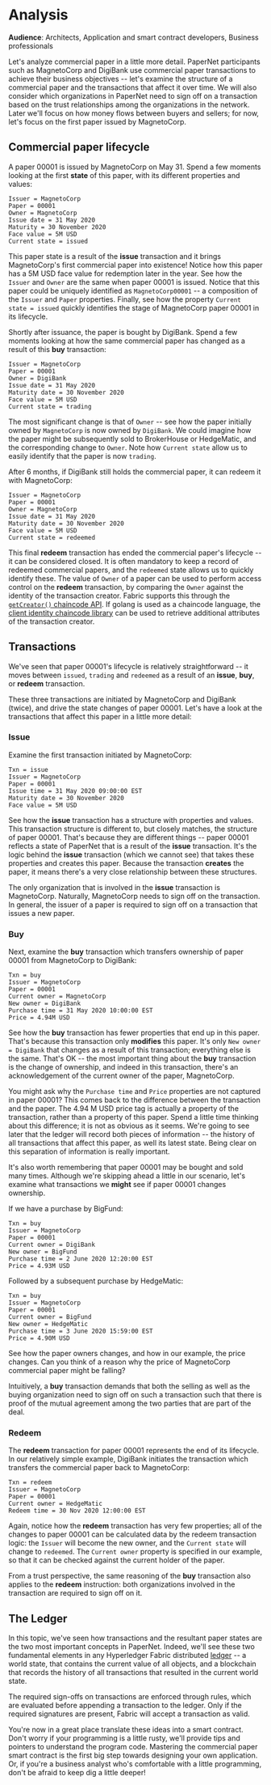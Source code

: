 # Analysis

**Audience**: Architects, Application and smart contract developers, Business
professionals

Let's analyze commercial paper in a little more detail. PaperNet participants
such as MagnetoCorp and DigiBank use commercial paper transactions to achieve
their business objectives -- let's examine the structure of a commercial paper
and the transactions that affect it over time. We will also consider which
organizations in PaperNet need to sign off on a transaction based on the trust
relationships among the organizations in the network. Later we'll focus on how
money flows between buyers and sellers; for now, let's focus on the first paper
issued by MagnetoCorp.

## Commercial paper lifecycle

A paper 00001 is issued by MagnetoCorp on May 31. Spend a few moments looking at
the first **state** of this paper, with its different properties and values:

```
Issuer = MagnetoCorp
Paper = 00001
Owner = MagnetoCorp
Issue date = 31 May 2020
Maturity = 30 November 2020
Face value = 5M USD
Current state = issued
```

This paper state is a result of the **issue** transaction and it brings
MagnetoCorp's first commercial paper into existence! Notice how this paper has a
5M USD face value for redemption later in the year. See how the `Issuer` and
`Owner` are the same when paper 00001 is issued. Notice that this paper could be
uniquely identified as `MagnetoCorp00001` -- a composition of the `Issuer` and
`Paper` properties. Finally, see how the property `Current state = issued`
quickly identifies the stage of MagnetoCorp paper 00001 in its lifecycle.

Shortly after issuance, the paper is bought by DigiBank. Spend a few moments
looking at how the same commercial paper has changed as a result of this **buy**
transaction:

```
Issuer = MagnetoCorp
Paper = 00001
Owner = DigiBank
Issue date = 31 May 2020
Maturity date = 30 November 2020
Face value = 5M USD
Current state = trading
```

The most significant change is that of `Owner` -- see how the paper initially
owned by `MagnetoCorp` is now owned by `DigiBank`.  We could imagine how the
paper might be subsequently sold to BrokerHouse or HedgeMatic, and the
corresponding change to `Owner`. Note how `Current state` allow us to easily
identify that the paper is now `trading`.

After 6 months, if DigiBank still holds the commercial paper, it can redeem
it with MagnetoCorp:

```
Issuer = MagnetoCorp
Paper = 00001
Owner = MagnetoCorp
Issue date = 31 May 2020
Maturity date = 30 November 2020
Face value = 5M USD
Current state = redeemed
```

This final **redeem** transaction has ended the commercial paper's lifecycle --
it can be considered closed. It is often mandatory to keep a record of redeemed
commercial papers, and the `redeemed` state allows us to quickly identify these.
The value of `Owner` of a paper can be used to perform access control on the
**redeem** transaction, by comparing the `Owner` against the identity of the
transaction creator. Fabric supports this through the
[`getCreator()` chaincode API](https://github.com/hyperledger/fabric-chaincode-node/blob/master/fabric-shim/lib/stub.js#L293).
If golang is used as a chaincode language, the [client identity chaincode library](https://github.com/hyperledger/fabric/blob/master/core/chaincode/shim/ext/cid/README.md)
can be used to retrieve additional attributes of the transaction creator.

## Transactions

We've seen that paper 00001's lifecycle is relatively straightforward -- it
moves between `issued`, `trading` and `redeemed` as a result of an **issue**,
**buy**, or **redeem** transaction.

These three transactions are initiated by MagnetoCorp and DigiBank (twice), and
drive the state changes of paper 00001. Let's have a look at the transactions
that affect this paper in a little more detail:

### Issue

Examine the first transaction initiated by MagnetoCorp:

```
Txn = issue
Issuer = MagnetoCorp
Paper = 00001
Issue time = 31 May 2020 09:00:00 EST
Maturity date = 30 November 2020
Face value = 5M USD
```

See how the **issue** transaction has a structure with properties and values.
This transaction structure is different to, but closely matches, the structure
of paper 00001. That's because they are different things -- paper 00001 reflects
a state of PaperNet that is a result of the **issue** transaction. It's the
logic behind the **issue** transaction (which we cannot see) that takes these
properties and creates this paper. Because the transaction **creates** the
paper, it means there's a very close relationship between these structures.

The only organization that is involved in the **issue** transaction is MagnetoCorp.
Naturally, MagnetoCorp needs to sign off on the transaction. In general, the issuer
of a paper is required to sign off on a transaction that issues a new paper.

### Buy

Next, examine the **buy** transaction which transfers ownership of paper 00001
from MagnetoCorp to DigiBank:

```
Txn = buy
Issuer = MagnetoCorp
Paper = 00001
Current owner = MagnetoCorp
New owner = DigiBank
Purchase time = 31 May 2020 10:00:00 EST
Price = 4.94M USD
```

See how the **buy** transaction has fewer properties that end up in this paper.
That's because this transaction only **modifies** this paper. It's only `New
owner = DigiBank` that changes as a result of this transaction; everything else
is the same. That's OK -- the most important thing about the **buy** transaction
is the change of ownership, and indeed in this transaction, there's an
acknowledgement of the current owner of the paper, MagnetoCorp.

You might ask why the `Purchase time` and `Price` properties are not captured in
paper 00001? This comes back to the difference between the transaction and the
paper. The 4.94 M USD price tag is actually a property of the transaction,
rather than a property of this paper. Spend a little time thinking about
this difference; it is not as obvious as it seems. We're going to see later
that the ledger will record both pieces of information -- the history of all
transactions that affect this paper, as well its latest state. Being clear on
this separation of information is really important.

It's also worth remembering that paper 00001 may be bought and sold many times.
Although we're skipping ahead a little in our scenario, let's examine what
transactions we **might** see if paper 00001 changes ownership.

If we have a purchase by BigFund:

```
Txn = buy
Issuer = MagnetoCorp
Paper = 00001
Current owner = DigiBank
New owner = BigFund
Purchase time = 2 June 2020 12:20:00 EST
Price = 4.93M USD
```
Followed by a subsequent purchase by HedgeMatic:
```
Txn = buy
Issuer = MagnetoCorp
Paper = 00001
Current owner = BigFund
New owner = HedgeMatic
Purchase time = 3 June 2020 15:59:00 EST
Price = 4.90M USD
```

See how the paper owners changes, and how in our example, the price changes. Can
you think of a reason why the price of MagnetoCorp commercial paper might be
falling?

Intuitively, a **buy** transaction demands that both the selling as well as the
buying organization need to sign off on such a transaction such that there is
proof of the mutual agreement among the two parties that are part of the deal.

### Redeem

The **redeem** transaction for paper 00001 represents the end of its lifecycle.
In our relatively simple example, DigiBank initiates the transaction which
transfers the commercial paper back to MagnetoCorp:

```
Txn = redeem
Issuer = MagnetoCorp
Paper = 00001
Current owner = HedgeMatic
Redeem time = 30 Nov 2020 12:00:00 EST
```

Again, notice how the **redeem** transaction has very few properties; all of the
changes to paper 00001 can be calculated data by the redeem transaction logic:
the `Issuer` will become the new owner, and the `Current state` will change to
`redeemed`. The `Current owner` property is specified in our example, so that it
can be checked against the current holder of the paper.

From a trust perspective, the same reasoning of the **buy** transaction also
applies to the **redeem** instruction: both organizations involved in the
transaction are required to sign off on it.

## The Ledger

In this topic, we've seen how transactions and the resultant paper states are
the two most important concepts in PaperNet. Indeed, we'll see these two
fundamental elements in any Hyperledger Fabric distributed
[ledger](../ledger/ledger.html) -- a world state, that contains the current
value of all objects, and a blockchain that records the history of all
transactions that resulted in the current world state.

The required sign-offs on transactions are enforced through rules, which
are evaluated before appending a transaction to the ledger. Only if the
required signatures are present, Fabric will accept a transaction as valid.

You're now in a great place translate these ideas into a smart contract. Don't
worry if your programming is a little rusty, we'll provide tips and pointers to
understand the program code. Mastering the commercial paper smart contract is
the first big step towards designing your own application. Or, if you're a
business analyst who's comfortable with a little programming, don't be afraid to
keep dig a little deeper!

<!--- Licensed under Creative Commons Attribution 4.0 International License
https://creativecommons.org/licenses/by/4.0/ -->
